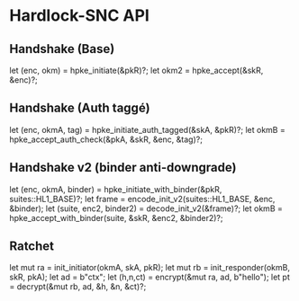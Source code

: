 # Hardlock-SNC API

## Handshake (Base)
let (enc, okm) = hpke_initiate(&pkR)?;
let okm2 = hpke_accept(&skR, &enc)?;

## Handshake (Auth taggé)
let (enc, okmA, tag) = hpke_initiate_auth_tagged(&skA, &pkR)?;
let okmB = hpke_accept_auth_check(&pkA, &skR, &enc, &tag)?;

## Handshake v2 (binder anti-downgrade)
let (enc, okmA, binder) = hpke_initiate_with_binder(&pkR, suites::HL1_BASE)?;
let frame = encode_init_v2(suites::HL1_BASE, &enc, &binder);
let (suite, enc2, binder2) = decode_init_v2(&frame)?;
let okmB = hpke_accept_with_binder(suite, &skR, &enc2, &binder2)?;

## Ratchet
let mut ra = init_initiator(okmA, skA, pkR);
let mut rb = init_responder(okmB, skR, pkA);
let ad = b"ctx";
let (h,n,ct) = encrypt(&mut ra, ad, b"hello");
let pt = decrypt(&mut rb, ad, &h, &n, &ct)?;
